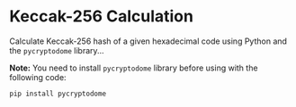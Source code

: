 # Keccak-256 Calculation

Calculate Keccak-256 hash of a given hexadecimal code using Python and the ```pycryptodome``` library...

__Note:__ You need to install ```pycryptodome``` library before using with the following code:

```
pip install pycryptodome
```

